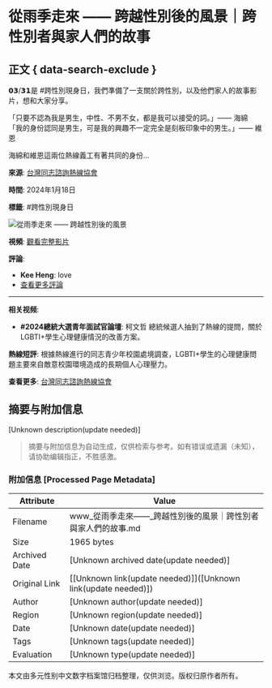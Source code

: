 # 從雨季走來 —— 跨越性別後的風景｜跨性別者與家人們的故事

## 正文 { data-search-exclude }


𝟬𝟯/𝟯𝟭是 #跨性別現身日，我們準備了一支關於跨性別，以及他們家人的故事影片，想和大家分享。

「只要不認為我是男生，中性、不男不女，都是我可以接受的詞。」—— 海綿  
「我的身份認同是男生，可是我的興趣不一定完全是刻板印象中的男生。」—— 維恩  

海綿和維恩這兩位熱線義工有著共同的身份... 

**來源**: [台灣同志諮詢熱線協會](https://www.facebook.com/TaiwanHotline?__tn__=-UC)

**時間**: 2024年1月18日

**標籤**: #跨性別現身日

![從雨季走來 —— 跨越性別後的風景](https://external-sjc3-1.xx.fbcdn.net/emg1/v/t13/15122547990881187635?url=https%3A%2F%2Fi.ytimg.com%2Fvi%2F-nNvPvjrtUo%2Fmaxresdefault.jpg&fb_obo=1&utld=ytimg.com&stp=c0.5000x0.5000f_dst-emg0_p98x98_q75_tt6&ccb=13-1&oh=06_Q399Se6NxNqreFN79VhbuEKptxv9VLFya7wiHYrym56JdC0&oe=6788491C&_nc_sid=4c006c)

**視頻**: [觀看完整影片](https://youtu.be/-nNvPvjrtUo)

**評論**: 
- **Kee Heng**: love
- [查看更多評論](https://www.facebook.com/TaiwanHotline/videos/937045821540053)

---

**相关视频**:
- **#2024總統大選青年面試官論壇**: 柯文哲 總統候選人抽到了熱線的提問，關於LGBTI+學生心理健康情況的改善方案。   
  
**熱線短評**: 根據熱線進行的同志青少年校園處境調查，LGBTI+學生的心理健康問題主要來自敵意校園環境造成的長期個人心理壓力。

**查看更多**: [台灣同志諮詢熱線協會](https://www.facebook.com/TaiwanHotline/)
<!-- tcd_original_link https://www.facebook.com/TaiwanHotline/videos/%E5%BE%9E%E9%9B%A8%E5%AD%A3%E8%B5%B0%E4%BE%86-%E8%B7%A8%E8%B6%8A%E6%80%A7%E5%88%A5%E5%BE%8C%E7%9A%84%E9%A2%A8%E6%99%AF%E8%B7%A8%E6%80%A7%E5%88%A5%E8%80%85%E8%88%87%E5%AE%B6%E4%BA%BA%E5%80%91%E7%9A%84%E6%95%85%E4%BA%8B/937045821540053/ -->


## 摘要与附加信息

<!-- tcd_abstract -->
[Unknown description(update needed)]
<!-- tcd_abstract_end -->

> 摘要与附加信息为自动生成，仅供检索与参考。如有错误或遗漏（未知），请协助编辑指正，不胜感激。

### 附加信息 [Processed Page Metadata]

| Attribute       | Value                                  |
|-----------------|----------------------------------------|
| Filename        | www_從雨季走來——_跨越性別後的風景｜跨性別者與家人們的故事.md                             |
| Size            | 1965 bytes                           |
| Archived Date   | [Unknown archived date(update needed)]                             |
| Original Link   | [[Unknown link(update needed)]]([Unknown link(update needed)])                       |
| Author          | [Unknown author(update needed)]                               |
| Region          | [Unknown region(update needed)]                               |
| Date            | [Unknown date(update needed)]                                 |
| Tags            | [Unknown tags(update needed)]                                 |
| Evaluation            | [Unknown type(update needed)]                                 |
<!-- tcd_table_end -->

本文由多元性别中文数字档案馆归档整理，仅供浏览。版权归原作者所有。
